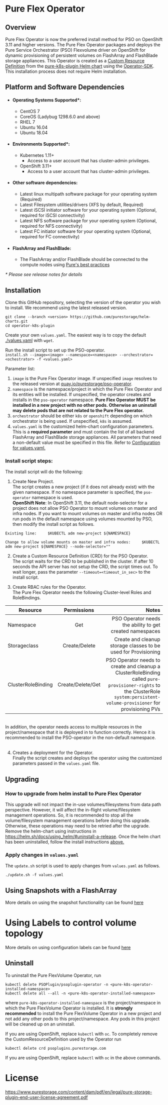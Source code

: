 # Pure Flex Operator

## Overview
Pure Flex Operator is now the preferred install method for PSO on OpenShift 3.11 and higher versions. 
The Pure Flex Operator packages and deploys the Pure Service Orchestrator (PSO) Flexvolume driver on OpenShift for dynamic provisioning of persistent volumes on FlashArray and FlashBlade storage appliances.
This Operator is created as a [Custom Resource Definition](https://kubernetes.io/docs/concepts/extend-kubernetes/api-extension/custom-resources/#customresourcedefinitions) from the [pure-k8s-plugin Helm chart](https://github.com/purestorage/helm-charts#purestorage-helm-charts-and-helm-operator) using the [Operator-SDK](https://github.com/operator-framework/operator-sdk#overview).
This installation process does not require Helm installation.


## Platform and Software Dependencies
- #### Operating Systems Supported*:
  - CentOS 7
  - CoreOS (Ladybug 1298.6.0 and above)
  - RHEL 7
  - Ubuntu 16.04
  - Ubuntu 18.04
- #### Environments Supported*:
  - Kubernetes 1.11+
    - Access to a user account that has cluster-admin privileges.
  - OpenShift 3.11+
    - Access to a user account that has cluster-admin privileges.
- #### Other software dependencies:
  - Latest linux multipath software package for your operating system (Required)
  - Latest Filesystem utilities/drivers (XFS by default, Required)
  - Latest iSCSI initiator software for your operating system (Optional, required for iSCSI connectivity)
  - Latest NFS software package for your operating system (Optional, required for NFS connectivity)
  - Latest FC initiator software for your operating system (Optional, required for FC connectivity)
- #### FlashArray and FlashBlade:
  - The FlashArray and/or FlashBlade should be connected to the compute nodes using [Pure's best practices](https://support.purestorage.com/Solutions/Linux/Reference/Linux_Recommended_Settings)

_* Please see release notes for details_

## Installation

Clone this GitHub repository, selecting the version of the operator you wish to install. We recommend using the latest released version.</br>
```
git clone --branch <version> https://github.com/purestorage/helm-charts.git
cd operator-k8s-plugin
```

Create your own `values.yaml`. The easiest way is to copy the default [./values.yaml](./values.yaml) with `wget`.

Run the install script to set up the PSO-operator. <br/>
```install.sh --image=<image> --namespace=<namespace> --orchestrator=<ochestrator> -f <values.yaml>```

Parameter list:<br/>
1. ``image`` is the Pure Flex Operator image. If unspecified ``image`` resolves to the released version at [quay.io/purestorage/pso-operator](https://quay.io/purestorage/pso-operator).
2. ``namespace`` is the namespace/project in which the Pure Flex Operator and its entities will be installed. If unspecified, the operator creates and installs in  the ``pso-operator`` namespace.
**Pure Flex Operator MUST be installed in a new project with no other pods. Otherwise an uninstall may delete pods that are not related to the Pure Flex operator.**
3. ``orchestrator`` should be either ``k8s`` or ``openshift`` depending on which orchestrator is being used. If unspecified, ``k8s`` is assumed.
4. ``values.yaml`` is the customized helm-chart configuration parameters. This is a **required parameter** and must contain the list of all backend FlashArray and FlashBlade storage appliances. All parameters that need a non-default value must be specified in this file. 
Refer to [Configuration for values.yaml.](../pure-k8s-plugin/README.md#configuration)

### Install script steps:
The install script will do the following:
1. Create New Project.<br/>
The script creates a new project (if it does not already exist) with the given namespace. If no namespace parameter is specified, the ``pso-operator`` namespace is used.<br/> 
**OpenShift Note**: In OpenShift 3.11, the default node-selector for a project does not allow PSO Operator to mount volumes on master and infra nodes. 
If you want to mount volumes on master and infra nodes OR run pods in the default namespace using volumes mounted by PSO, then modify the install script as follows.<br/>
```
Existing line:     $KUBECTL adm new-project ${NAMESPACE}

Change to allow volume mounts on master and infra nodes:     $KUBECTL adm new-project ${NAMESPACE} --node-selector=""
```

2. Create a Custom Resource Definition (CRD) for the PSO Operator. <br/>
The script waits for the CRD to be published in the cluster. If after 10 seconds the API server has not setup the CRD, the script times out. To wait longer, pass the parameter 
``--timeout=<timeout_in_sec>`` to the install script.

3. Create RBAC rules for the Operator.<br/>
The Pure Flex Operator needs the following Cluster-level Roles and RoleBindings.


| Resource        | Permissions           | Notes  |
| ------------- |:-------------:| -----:|
| Namespace | Get | PSO Operator needs the ability to get created namespaces |
| Storageclass | Create/Delete | Create and cleanup storage classes to be used for Provisioning |
| ClusterRoleBinding | Create/Delete/Get | PSO Operator needs to create and cleanup a ClusterRoleBinding called ``pure-provisioner-rights`` to the ClusterRole ``system:persistent-volume-provisioner`` for provisioning PVs |
<br/>
In addition, the operator needs access to multiple resources in the project/namespace that it is deployed in to function correctly. Hence it is recommended to install the PSO-operator in the non-default namespace.
<br/>
<br/>
   
4. Creates a deployment for the Operator.<br/>
Finally the script creates and deploys the operator using the customized parameters passed in the ``values.yaml`` file.

## Upgrading

### How to upgrade from helm install to Pure Flex Operator
This upgrade will not impact the in-use volumes/filesystems from data path perspective. However, it will affect the in-flight volume/filesystem management operations. So, it is recommended to stop all the volume/filesystem management operations before doing this upgrade. Otherwise, these operations may need to be retried after the upgrade.
Remove the helm-chart using instructions in https://helm.sh/docs/using_helm/#uninstall-a-release.
Once the helm chart has been uninstalled, follow the install instructions [above.](#installation)

### Apply changes in ``values.yaml``
The ``update.sh`` script is used to apply changes from ``values.yaml`` as follows.
```
./update.sh -f values.yaml
```

## Using Snapshots with a FlashArray

More details on using the snapshot functionality can be found [here](../docs/flex-snapshot-for-flasharray.md)

# Using Labels to control volume topology

More details on using configuration labels can be found [here](../docs/flex-volume-using-labels.md)

## Uninstall
To uninstall the Pure FlexVolume Operator, run
```
kubectl delete PSOPlugin/psoplugin-operator -n <pure-k8s-operator-installed-namespace>
kubectl delete all --all -n <pure-k8s-operator-installed-namespace>
```
where ``pure-k8s-operator-installed-namespace`` is the project/namespace in which the Pure FlexVolume Operator is installed. It is **strongly recommended** to install the Pure FlexVolume Operator in a new project and not add any other pods to this project/namespace. Any pods in this project will be cleaned up on an uninstall.

If you are using OpenShift, replace `kubectl` with `oc`.
To completely remove the CustomResourceDefinition used by the Operator run
```
kubectl delete crd psoplugins.purestorage.com
```
If you are using OpenShift, replace `kubectl` with `oc` in the above commands.

# License
https://www.purestorage.com/content/dam/pdf/en/legal/pure-storage-plugin-end-user-license-agreement.pdf
